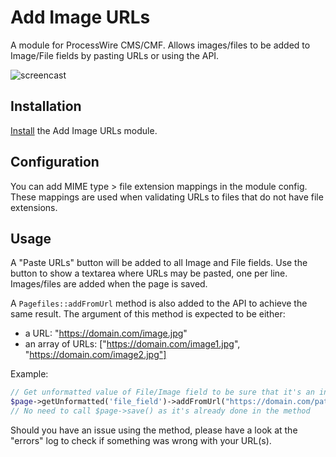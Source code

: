# Add Image URLs

A module for ProcessWire CMS/CMF. Allows images/files to be added to Image/File fields by pasting URLs or using the API.

![screencast](https://user-images.githubusercontent.com/1538852/72048850-96323980-3322-11ea-8347-3d10a0da5b08.gif)

## Installation

[Install](http://modules.processwire.com/install-uninstall/) the Add Image URLs module.

## Configuration

You can add MIME type > file extension mappings in the module config. These mappings are used when validating URLs to files that do not have file extensions.

## Usage

A "Paste URLs" button will be added to all Image and File fields. Use the button to show a textarea where URLs may be pasted, one per line. Images/files are added when the page is saved.

A `Pagefiles::addFromUrl` method is also added to the API to achieve the same result. The argument of this method is expected to be either:
- a URL: "https://domain.com/image.jpg"
- an array of URLs: ["https://domain.com/image1.jpg", "https://domain.com/image2.jpg"]

Example:
```php
// Get unformatted value of File/Image field to be sure that it's an instance of Pagefiles
$page->getUnformatted('file_field')->addFromUrl("https://domain.com/path-to-file.ext");
// No need to call $page->save() as it's already done in the method
```

Should you have an issue using the method, please have a look at the "errors" log to check if something was wrong with your URL(s).
